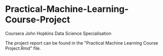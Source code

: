 # Practical-Machine-Learning-Course-Project
Coursera John Hopkins Data Science Specialisation

The project report can be found in the "Practical Machine Learning Course Project.Rmd" file.
